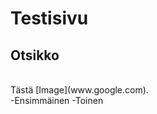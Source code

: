 # Testisivu

## Otsikko

<br>
Tästä [Image](www.google.com).
<br>
-Ensimmäinen
-Toinen
<br<
### Testikuva:
<img src="kuva.jpg">

